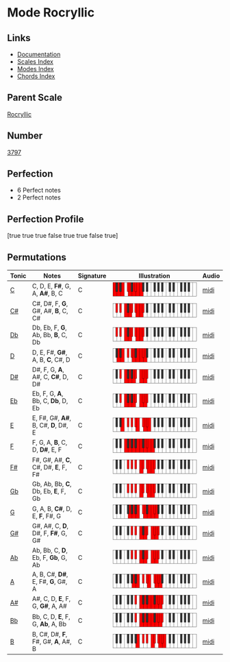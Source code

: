 # Mode Rocryllic

## Links

- [Documentation](index.md)
- [Scales Index](Scales.md)
- [Modes Index](Modes.md)
- [Chords Index](Chords.md)

## Parent Scale

[Rocryllic](ScaleRocryllic.md)

## Number

[3797](https://ianring.com/musictheory/scales/3797)

## Perfection

- 6 Perfect notes
- 2 Perfect notes

## Perfection Profile

[true true true false true true false true]

## Permutations

| Tonic | Notes | Signature | Illustration | Audio |
|-------|-------|-----------|--------------|-------|
| [C](ModeCNaturalRocryllic.md) | C, D, E, **F#**, G, A, **A#**, B, C | C | ![CNaturalRocryllic](ModeCNaturalRocryllic.png) | [midi](https://github.com/edipermadi/music/blob/main/docs/ModeCNaturalRocryllic.mid?raw=true) |
| [C#](ModeCSharpRocryllic.md) | C#, D#, F, **G**, G#, A#, **B**, C, C# | C | ![CSharpRocryllic](ModeCSharpRocryllic.png) | [midi](https://github.com/edipermadi/music/blob/main/docs/ModeCSharpRocryllic.mid?raw=true) |
| [Db](ModeDFlatRocryllic.md) | Db, Eb, F, **G**, Ab, Bb, **B**, C, Db | C | ![DFlatRocryllic](ModeDFlatRocryllic.png) | [midi](https://github.com/edipermadi/music/blob/main/docs/ModeDFlatRocryllic.mid?raw=true) |
| [D](ModeDNaturalRocryllic.md) | D, E, F#, **G#**, A, B, **C**, C#, D | C | ![DNaturalRocryllic](ModeDNaturalRocryllic.png) | [midi](https://github.com/edipermadi/music/blob/main/docs/ModeDNaturalRocryllic.mid?raw=true) |
| [D#](ModeDSharpRocryllic.md) | D#, F, G, **A**, A#, C, **C#**, D, D# | C | ![DSharpRocryllic](ModeDSharpRocryllic.png) | [midi](https://github.com/edipermadi/music/blob/main/docs/ModeDSharpRocryllic.mid?raw=true) |
| [Eb](ModeEFlatRocryllic.md) | Eb, F, G, **A**, Bb, C, **Db**, D, Eb | C | ![EFlatRocryllic](ModeEFlatRocryllic.png) | [midi](https://github.com/edipermadi/music/blob/main/docs/ModeEFlatRocryllic.mid?raw=true) |
| [E](ModeENaturalRocryllic.md) | E, F#, G#, **A#**, B, C#, **D**, D#, E | C | ![ENaturalRocryllic](ModeENaturalRocryllic.png) | [midi](https://github.com/edipermadi/music/blob/main/docs/ModeENaturalRocryllic.mid?raw=true) |
| [F](ModeFNaturalRocryllic.md) | F, G, A, **B**, C, D, **D#**, E, F | C | ![FNaturalRocryllic](ModeFNaturalRocryllic.png) | [midi](https://github.com/edipermadi/music/blob/main/docs/ModeFNaturalRocryllic.mid?raw=true) |
| [F#](ModeFSharpRocryllic.md) | F#, G#, A#, **C**, C#, D#, **E**, F, F# | C | ![FSharpRocryllic](ModeFSharpRocryllic.png) | [midi](https://github.com/edipermadi/music/blob/main/docs/ModeFSharpRocryllic.mid?raw=true) |
| [Gb](ModeGFlatRocryllic.md) | Gb, Ab, Bb, **C**, Db, Eb, **E**, F, Gb | C | ![GFlatRocryllic](ModeGFlatRocryllic.png) | [midi](https://github.com/edipermadi/music/blob/main/docs/ModeGFlatRocryllic.mid?raw=true) |
| [G](ModeGNaturalRocryllic.md) | G, A, B, **C#**, D, E, **F**, F#, G | C | ![GNaturalRocryllic](ModeGNaturalRocryllic.png) | [midi](https://github.com/edipermadi/music/blob/main/docs/ModeGNaturalRocryllic.mid?raw=true) |
| [G#](ModeGSharpRocryllic.md) | G#, A#, C, **D**, D#, F, **F#**, G, G# | C | ![GSharpRocryllic](ModeGSharpRocryllic.png) | [midi](https://github.com/edipermadi/music/blob/main/docs/ModeGSharpRocryllic.mid?raw=true) |
| [Ab](ModeAFlatRocryllic.md) | Ab, Bb, C, **D**, Eb, F, **Gb**, G, Ab | C | ![AFlatRocryllic](ModeAFlatRocryllic.png) | [midi](https://github.com/edipermadi/music/blob/main/docs/ModeAFlatRocryllic.mid?raw=true) |
| [A](ModeANaturalRocryllic.md) | A, B, C#, **D#**, E, F#, **G**, G#, A | C | ![ANaturalRocryllic](ModeANaturalRocryllic.png) | [midi](https://github.com/edipermadi/music/blob/main/docs/ModeANaturalRocryllic.mid?raw=true) |
| [A#](ModeASharpRocryllic.md) | A#, C, D, **E**, F, G, **G#**, A, A# | C | ![ASharpRocryllic](ModeASharpRocryllic.png) | [midi](https://github.com/edipermadi/music/blob/main/docs/ModeASharpRocryllic.mid?raw=true) |
| [Bb](ModeBFlatRocryllic.md) | Bb, C, D, **E**, F, G, **Ab**, A, Bb | C | ![BFlatRocryllic](ModeBFlatRocryllic.png) | [midi](https://github.com/edipermadi/music/blob/main/docs/ModeBFlatRocryllic.mid?raw=true) |
| [B](ModeBNaturalRocryllic.md) | B, C#, D#, **F**, F#, G#, **A**, A#, B | C | ![BNaturalRocryllic](ModeBNaturalRocryllic.png) | [midi](https://github.com/edipermadi/music/blob/main/docs/ModeBNaturalRocryllic.mid?raw=true) |
